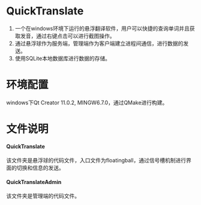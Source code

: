 # QuickTranslate
1. 一个在windows环境下运行的悬浮翻译软件，用户可以快捷的查询单词并且获取发音，通过右键点击可以进行截图操作。<br/>
2. 通过悬浮球作为服务端，管理端作为客户端建立进程间通信，进行数据的发送。<br/>
3. 使用SQLite本地数据库进行数据的存储。<br/>
# 环境配置
windows下Qt Creator 11.0.2, MINGW6.7.0，通过QMake进行构建。
# 文件说明
#### QuickTranslate
该文件夹是悬浮球的代码文件，入口文件为floatingball，通过信号槽机制进行界面的切换和信息的发送。
#### QuickTranslateAdmin
该文件夹是管理端的代码文件。

